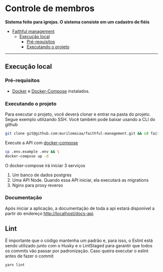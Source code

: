 # Controle de membros
**Sistema feito para igrejas. O sistema consiste em um cadastro de fiéis**

- [Faithful management](#faithful-management)
  - [Execução local](#execução-local)
    - [Pré-requisitos](#pré-requisitos)
    - [Executando o projeto](#executando-o-projeto)

---

## Execução local

### Pré-requisitos

- [Docker](https://docs.docker.com/get-docker/) e [Docker-Compose](https://docs.docker.com/compose/install/) instalados.

### Executando o projeto

Para executar o projeto, você deverá clonar e entrar na pasta do projeto. Segue exemplo utilizando SSH. Você também pode baixar usando a CLI do github

```sh
git clone git@github.com:murilomaiaa/faithful-management.git && cd faithful-management

```

Execute a API com [docker-compose](./docker-compose.yml)

```sh
cp .env.example .env && \
docker-compose up -d
```
O docker-compose irá iniciar 3 serviços
1. Um banco de dados postgres
2. Uma API Node. Quando essa API iniciar, ela executará as migrations
3. Nginx para proxy reverso

### Documentação

Após iniciar a aplicação, a documentação de toda a api estará disponível a partir do endereço <http://localhost/docs-api>.

## Lint

É importante que o código mantenha um padrão e, para isso, o Eslint está sendo utilizado junto com o Husky e o LintStaged para garantir que todos os commits vão passar por padronização.
Caso queira executar o eslint antes de fazer o commit
```sh
yarn lint
```
